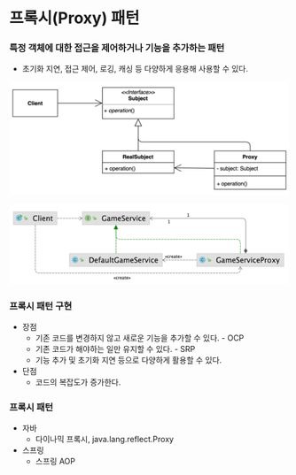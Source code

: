 # 프록시(Proxy) 패턴
### 특정 객체에 대한 접근을 제어하거나 기능을 추가하는 패턴
- 초기화 지연, 접근 제어, 로깅, 캐싱 등 다양하게 응용해 사용할 수 있다.

![img.png](proxy1.png)

![img.png](proxy2.png)

### 프록시 패턴 구현
- 장점
  - 기존 코드를 변경하지 않고 새로운 기능을 추가할 수 있다. - OCP
  - 기존 코드가 해야하는 일만 유지할 수 있다. - SRP
  - 기능 추가 및 초기화 지연 등으로 다양하게 활용할 수 있다.
- 단점
  - 코드의 복잡도가 증가한다.

### 프록시 패턴
- 자바
  - 다이나믹 프록시, java.lang.reflect.Proxy
- 스프링
  - 스프링 AOP
